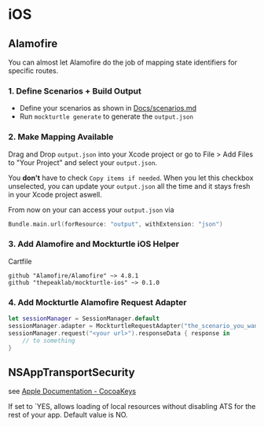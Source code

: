# iOS

## Alamofire

You can almost let Alamofire do the job of mapping state identifiers for specific routes.


### 1. Define Scenarios + Build Output

- Define your scenarios as shown in [Docs/scenarios.md](scenarios.md)
- Run `mockturtle generate` to generate the `output.json`

### 2. Make Mapping Available

Drag and Drop `output.json` into your Xcode project or go to File > Add Files to "Your Project" and select your `output.json`.

You **don't** have to check `Copy items if needed`. When you let this checkbox unselected, you can update your `output.json` all the time and it stays fresh in your Xcode project aswell.

From now on your can access your `output.json` via

```swift
Bundle.main.url(forResource: "output", withExtension: "json")
```

### 3. Add Alamofire and Mockturtle iOS Helper

Cartfile
```
github "Alamofire/Alamofire" ~> 4.8.1
github "thepeaklab/mockturtle-ios" ~> 0.1.0
```

### 4. Add Mockturtle Alamofire Request Adapter

```swift
let sessionManager = SessionManager.default
sessionManager.adapter = MockturtleRequestAdapter("the_scenario_you_want_to_mock")
sessionManager.request("<your url>").responseData { response in
    // to something
}
```

## NSAppTransportSecurity

see [Apple Documentation - CocoaKeys](https://developer.apple.com/library/archive/documentation/General/Reference/InfoPlistKeyReference/Articles/CocoaKeys.html)

If set to `YES, allows loading of local resources without disabling ATS for the rest of your app. Default value is NO.